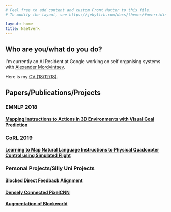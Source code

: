 ```yaml
---
# Feel free to add content and custom Front Matter to this file.
# To modify the layout, see https://jekyllrb.com/docs/themes/#overriding-theme-defaults

layout: home
title: Naetverk
---
```

## Who are you/what do you do?
I'm currently an AI Resident at Google working on self organising systems with [Alexander Mordvintsev](https://znah.net/).

Here is my [CV (18/12/18)](assets/eyvind_cv_december_18.pdf).

## Papers/Publications/Projects
### EMNLP 2018
#### [Mapping Instructions to Actions in 3D Environments with Visual Goal Prediction](https://arxiv.org/abs/1809.00786)
### CoRL 2019
#### [Learning to Map Natural Language Instructions to Physical Quadcopter Control using Simulated Flight](https://arxiv.org/abs/1910.09664)
### Personal Projects/Silly Uni Projects
#### [Blocked Direct Feedback Alignment](assets/blocked-direct-feedback.pdf)
#### [Densely Connected PixelCNN](assets/densely-connected-pixelcnn.pdf)
#### [Augmentation of Blockworld](assets/augmentation-block-world.pdf)
